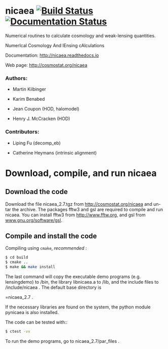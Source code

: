 # nicaea [![Build Status](https://travis-ci.org/EiffL/nicaea.svg?branch=master)](https://travis-ci.org/EiffL/nicaea) [![Documentation Status](https://readthedocs.org/projects/nicaea/badge/?version=latest)](http://nicaea.readthedocs.io/en/latest/?badge=latest)
                
Numerical routines to calculate cosmology and weak-lensing quantities.

NumerIcal Cosmology And lEnsing cAlculations

Documentation: http://nicaea.readthedocs.io

Web page: http://cosmostat.org/nicaea

### Authors:

  - Martin Kilbinger

  - Karim Benabed

  - Jean Coupon (HOD, halomodel)

  - Henry J. McCracken (HOD)

### Contributors:

  - Liping Fu (decomp_eb)

  - Catherine Heymans (intrinsic alignment)

Download, compile, and run nicaea
=================================

Download the code
-----------------

Download the file nicaea_2.7.tgz from http://cosmostat.org/nicaea and un-tar
the archive. The packages fftw3 and gsl are required to compile and run nicaea.
You can install fftw3 from http://www.fftw.org, and gsl from
www.gnu.org/software/gsl.

Compile and install the code
----------------------------

Compiling using `cmake`, *recommended* :
```sh
$ cd build
$ cmake ..
$ make && make install
```
The last command will copy the executable demo programs (e.g. lensingdemo)
to <BASE>/bin, the library libnicaea.a to <BASE>/lib, and the include
files to <BASE>/include/nicaea . The default base directory is
<BASE>=nicaea_2.7 .

If the necessary libraries are found on the system, the python module
pynicaea is also installed.

The code can be tested with::
```sh
$ ctest -vv
```
To run the demo programs, go to nicaea_2.7/par_files .
